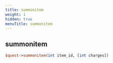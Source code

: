 ```yaml
---
title: summonitem
weight: 1
hidden: true
menuTitle: summonitem
---
```

## summonitem
```perl
$quest->summonitem(int item_id, [int charges])
```